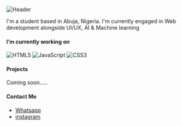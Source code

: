 ![Header](https://capsule-render.vercel.app/api?type=waving&height=150&color=gradient&text=Aizza%20Dakpokpo&textBg=false&fontColor=fff&fontSize=50&section=header)

I'm a student based in Abuja, Nigeria. I'm currently engaged in Web development alongside UI/UX, AI & Machine learning

#### I’m currently working on

![HTML5](https://img.shields.io/badge/-HTML5-E34F26?style=flat-square&logo=html5&logoColor=white) ![JavaScript](https://img.shields.io/badge/-JavaScript-F0DB4F?style=flat-square&logo=javascript&logoColor=white) ![CSS3](https://img.shields.io/badge/-CSS3-1572B6?style=flat-square&logo=css5&logoColor=white)

#### Projects

Coming soon.....

#### Contact Me

- [Whatsapp](wa.me/2348099993827)
- [instagram](https;//Instagram.com)
